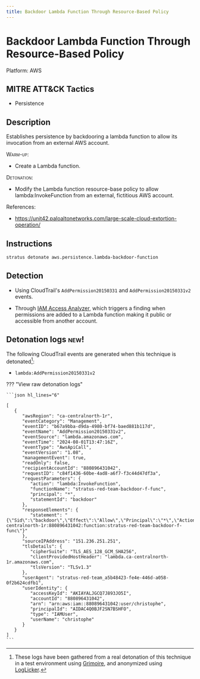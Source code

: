 ```yaml
---
title: Backdoor Lambda Function Through Resource-Based Policy
---
```


# Backdoor Lambda Function Through Resource-Based Policy




Platform: AWS

## MITRE ATT&CK Tactics


- Persistence

## Description


Establishes persistence by backdooring a lambda function to allow its invocation from an external AWS account.

<span style="font-variant: small-caps;">Warm-up</span>: 

- Create a Lambda function.

<span style="font-variant: small-caps;">Detonation</span>: 

- Modify the Lambda function resource-base policy to allow lambda:InvokeFunction from an external, fictitious AWS account.

References:

- https://unit42.paloaltonetworks.com/large-scale-cloud-extortion-operation/


## Instructions

```bash title="Detonate with Stratus Red Team"
stratus detonate aws.persistence.lambda-backdoor-function
```
## Detection


- Using CloudTrail's <code>AddPermission20150331</code> and <code>AddPermission20150331v2</code> events.

- Through [IAM Access Analyzer](https://docs.aws.amazon.com/IAM/latest/UserGuide/access-analyzer-resources.html#access-analyzer-lambda), which triggers a finding when permissions are added to a Lambda function making it 
public or accessible from another account.



## Detonation logs <span class="smallcaps w3-badge w3-light-green w3-round w3-text-sand">new!</span>

The following CloudTrail events are generated when this technique is detonated[^1]:


- `lambda:AddPermission20150331v2`


??? "View raw detonation logs"

    ```json hl_lines="6"

    [
	   {
	      "awsRegion": "ca-centralnorth-1r",
	      "eventCategory": "Management",
	      "eventID": "b67a9bba-d9da-4980-bf74-baed881b117d",
	      "eventName": "AddPermission20150331v2",
	      "eventSource": "lambda.amazonaws.com",
	      "eventTime": "2024-08-01T13:47:16Z",
	      "eventType": "AwsApiCall",
	      "eventVersion": "1.08",
	      "managementEvent": true,
	      "readOnly": false,
	      "recipientAccountId": "880896431042",
	      "requestID": "c84f1436-60be-4ad8-a6f7-f3c44d47df3a",
	      "requestParameters": {
	         "action": "lambda:InvokeFunction",
	         "functionName": "stratus-red-team-backdoor-f-func",
	         "principal": "*",
	         "statementId": "backdoor"
	      },
	      "responseElements": {
	         "statement": "{\"Sid\":\"backdoor\",\"Effect\":\"Allow\",\"Principal\":\"*\",\"Action\":\"lambda:InvokeFunction\",\"Resource\":\"arn:aws:lambda:ca-centralnorth-1r:880896431042:function:stratus-red-team-backdoor-f-func\"}"
	      },
	      "sourceIPAddress": "151.236.251.251",
	      "tlsDetails": {
	         "cipherSuite": "TLS_AES_128_GCM_SHA256",
	         "clientProvidedHostHeader": "lambda.ca-centralnorth-1r.amazonaws.com",
	         "tlsVersion": "TLSv1.3"
	      },
	      "userAgent": "stratus-red-team_a5b48423-fe4e-446d-a058-0f2b624cdfb1",
	      "userIdentity": {
	         "accessKeyId": "AKIAYALJGCQ7J893JO5I",
	         "accountId": "880896431042",
	         "arn": "arn:aws:iam::880896431042:user/christophe",
	         "principalId": "AIDAC4Q0BJF2SN7BSHFO",
	         "type": "IAMUser",
	         "userName": "christophe"
	      }
	   }
	]
    ```

[^1]: These logs have been gathered from a real detonation of this technique in a test environment using [Grimoire](https://github.com/DataDog/grimoire), and anonymized using [LogLicker](https://github.com/Permiso-io-tools/LogLicker).
